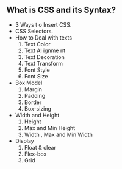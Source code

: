 ## What is CSS and its Syntax?
- 3 Ways t o Insert CSS.
- CSS Selectors.
- How to Deal with texts
    1. Text Color
    2. Text Al ignme nt
    3. Text Decoration
    4. Text Transform
    5. Font Style
    6. Font Size
- Box Model
    1. Margin
    2. Padding
    3. Border
    4. Box-sizing
- Width and Height
    1. Height
    2. Max and Min Height
    3. Width , Max and Min Width
- Display
    1. Float & clear
    2. Flex-box
    3. Grid
